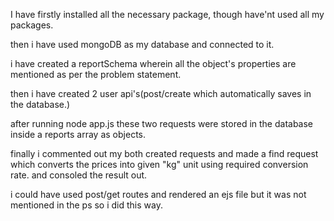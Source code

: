 I have firstly installed all the necessary package, though have'nt used all my packages.

then i have used mongoDB as my database and connected to it.

i have created a reportSchema wherein all the object's properties are mentioned as per the problem statement.

then i have created 2 user api's(post/create which automatically saves in the database.)

after running node app.js these two requests were stored in the database inside a reports array as objects.

finally i commented out my both created requests and made a find request which converts the prices into given "kg" unit using required conversion rate. and consoled the result out.


i could have used post/get routes and rendered an ejs file but it was not mentioned in the ps so i did this way.